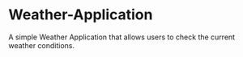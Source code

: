 # Weather-Application
A simple Weather Application that allows users to check the current weather conditions.
